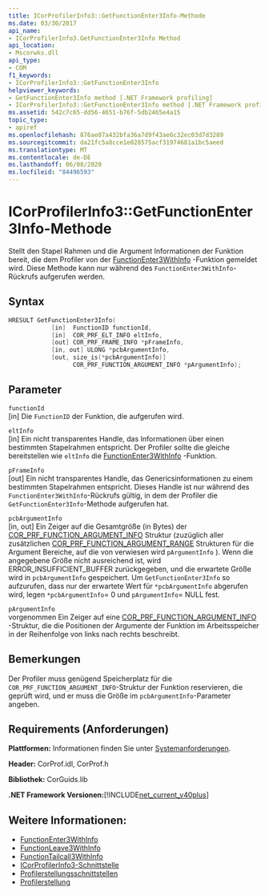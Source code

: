 ```yaml
---
title: ICorProfilerInfo3::GetFunctionEnter3Info-Methode
ms.date: 03/30/2017
api_name:
- ICorProfilerInfo3.GetFunctionEnter3Info Method
api_location:
- Mscorwks.dll
api_type:
- COM
f1_keywords:
- ICorProfilerInfo3::GetFunctionEnter3Info
helpviewer_keywords:
- GetFunctionEnter3Info method [.NET Framework profiling]
- ICorProfilerInfo3::GetFunctionEnter3Info method [.NET Framework profiling]
ms.assetid: 542c7c65-dd56-4651-b76f-5db2465e4a15
topic_type:
- apiref
ms.openlocfilehash: 876ae07a432bfa36a7d9f43ae6c32ec03d7d3289
ms.sourcegitcommit: da21fc5a8cce1e028575acf31974681a1bc5aeed
ms.translationtype: MT
ms.contentlocale: de-DE
ms.lasthandoff: 06/08/2020
ms.locfileid: "84496593"
---
```

# <a name="icorprofilerinfo3getfunctionenter3info-method"></a>ICorProfilerInfo3::GetFunctionEnter3Info-Methode
Stellt den Stapel Rahmen und die Argument Informationen der Funktion bereit, die dem Profiler von der [FunctionEnter3WithInfo](functionenter3withinfo-function.md) -Funktion gemeldet wird. Diese Methode kann nur während des `FunctionEnter3WithInfo`-Rückrufs aufgerufen werden.  
  
## <a name="syntax"></a>Syntax  
  
```cpp  
HRESULT GetFunctionEnter3Info(  
            [in]  FunctionID functionId,
            [in]  COR_PRF_ELT_INFO eltInfo,  
            [out] COR_PRF_FRAME_INFO *pFrameInfo,  
            [in, out] ULONG *pcbArgumentInfo,  
            [out, size_is(*pcbArgumentInfo)]  
                  COR_PRF_FUNCTION_ARGUMENT_INFO *pArgumentInfo);  
```  
  
## <a name="parameters"></a>Parameter  
 `functionId`  
 [in] Die `FunctionID` der Funktion, die aufgerufen wird.  
  
 `eltInfo`  
 [in] Ein nicht transparentes Handle, das Informationen über einen bestimmten Stapelrahmen entspricht. Der Profiler sollte die gleiche bereitstellen wie `eltInfo` die [FunctionEnter3WithInfo](functionenter3withinfo-function.md) -Funktion.  
  
 `pFrameInfo`  
 [out] Ein nicht transparentes Handle, das Genericsinformationen zu einem bestimmten Stapelrahmen entspricht. Dieses Handle ist nur während des `FunctionEnter3WithInfo`-Rückrufs gültig, in dem der Profiler die `GetFunctionEnter3Info`-Methode aufgerufen hat.  
  
 `pcbArgumentInfo`  
 [in, out] Ein Zeiger auf die Gesamtgröße (in Bytes) der [COR_PRF_FUNCTION_ARGUMENT_INFO](cor-prf-function-argument-info-structure.md) Struktur (zuzüglich aller zusätzlichen [COR_PRF_FUNCTION_ARGUMENT_RANGE](cor-prf-function-argument-range-structure.md) Strukturen für die Argument Bereiche, auf die von verwiesen wird `pArgumentInfo` ). Wenn die angegebene Größe nicht ausreichend ist, wird ERROR_INSUFFICIENT_BUFFER zurückgegeben, und die erwartete Größe wird in `pcbArgumentInfo` gespeichert. Um `GetFunctionEnter3Info` so aufzurufen, dass nur der erwartete Wert für `*pcbArgumentInfo` abgerufen wird, legen `*pcbArgumentInfo`= 0 und `pArgumentInfo`= NULL fest.  
  
 `pArgumentInfo`  
 vorgenommen Ein Zeiger auf eine [COR_PRF_FUNCTION_ARGUMENT_INFO](cor-prf-function-argument-info-structure.md) -Struktur, die die Positionen der Argumente der Funktion im Arbeitsspeicher in der Reihenfolge von links nach rechts beschreibt.  
  
## <a name="remarks"></a>Bemerkungen  
 Der Profiler muss genügend Speicherplatz für die `COR_PRF_FUNCTION_ARGUMENT_INFO`-Struktur der Funktion reservieren, die geprüft wird, und er muss die Größe im `pcbArgumentInfo`-Parameter angeben.  
  
## <a name="requirements"></a>Requirements (Anforderungen)  
 **Plattformen:** Informationen finden Sie unter [Systemanforderungen](../../get-started/system-requirements.md).  
  
 **Header:** CorProf.idl, CorProf.h  
  
 **Bibliothek:** CorGuids.lib  
  
 **.NET Framework Versionen:**[!INCLUDE[net_current_v40plus](../../../../includes/net-current-v40plus-md.md)]  
  
## <a name="see-also"></a>Weitere Informationen:

- [FunctionEnter3WithInfo](functionenter3withinfo-function.md)
- [FunctionLeave3WithInfo](functionleave3withinfo-function.md)
- [FunctionTailcall3WithInfo](functiontailcall3withinfo-function.md)
- [ICorProfilerInfo3-Schnittstelle](icorprofilerinfo3-interface.md)
- [Profilerstellungsschnittstellen](profiling-interfaces.md)
- [Profilerstellung](index.md)

